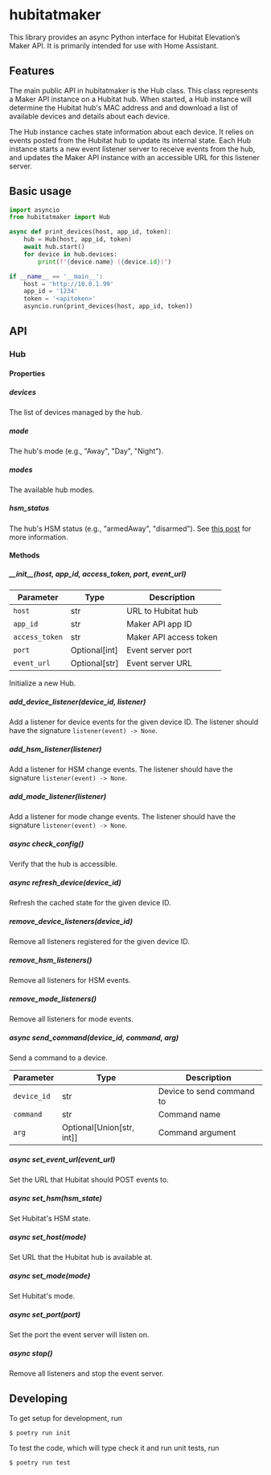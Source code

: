 # hubitatmaker

This library provides an async Python interface for Hubitat Elevation’s Maker API. It is primarily intended for use with Home Assistant.

## Features

The main public API in hubitatmaker is the Hub class. This class represents a Maker API instance on a Hubitat hub. When started, a Hub instance will determine the Hubitat hub's MAC address and and download a list of available devices and details about each device.

The Hub instance caches state information about each device. It relies on events posted from the Hubitat hub to update its internal state. Each Hub instance starts a new event listener server to receive events from the hub, and updates the Maker API instance with an accessible URL for this listener server.

## Basic usage

```python
import asyncio
from hubitatmaker import Hub

async def print_devices(host, app_id, token):
	hub = Hub(host, app_id, token)
	await hub.start()
	for device in hub.devices:
		print(f"{device.name} ({device.id})")

if __name__ == '__main__':
	host = 'http://10.0.1.99'
	app_id = '1234'
	token = '<apitoken>'
	asyncio.run(print_devices(host, app_id, token))
```

## API

### Hub

#### Properties

##### devices

The list of devices managed by the hub.

##### mode

The hub's mode (e.g., "Away", "Day", "Night").

##### modes

The available hub modes.

##### hsm_status

The hub's HSM status (e.g., "armedAway", "disarmed"). See [this post](https://community.hubitat.com/t/hubitat-safety-monitor-api/934/3) for more information.

#### Methods

##### \_\_init\_\_(host, app_id, access_token, port, event_url)

| Parameter      | Type          | Description            |
| -------------- | ------------- | ---------------------- |
| `host`         | str           | URL to Hubitat hub     |
| `app_id`       | str           | Maker API app ID       |
| `access_token` | str           | Maker API access token |
| `port`         | Optional[int] | Event server port      |
| `event_url`    | Optional[str] | Event server URL       |

Initialize a new Hub.

##### add_device_listener(device_id, listener)

Add a listener for device events for the given device ID. The listener should have the signature `listener(event) -> None`.

##### add_hsm_listener(listener)

Add a listener for HSM change events. The listener should have the signature `listener(event) -> None`.

##### add_mode_listener(listener)

Add a listener for mode change events. The listener should have the signature `listener(event) -> None`.

##### async check_config()

Verify that the hub is accessible.

##### async refresh_device(device_id)

Refresh the cached state for the given device ID.

##### remove_device_listeners(device_id)

Remove all listeners registered for the given device ID.

##### remove_hsm_listeners()

Remove all listeners for HSM events.

##### remove_mode_listeners()

Remove all listeners for mode events.

##### async send_command(device_id, command, arg)

Send a command to a device.

| Parameter   | Type                      | Description               |
| ----------- | ------------------------- | ------------------------- |
| `device_id` | str                       | Device to send command to |
| `command`   | str                       | Command name              |
| `arg`       | Optional[Union[str, int]] | Command argument          |

##### async set_event_url(event_url)

Set the URL that Hubitat should POST events to.

##### async set_hsm(hsm_state)

Set Hubitat's HSM state.

##### async set_host(mode)

Set URL that the Hubitat hub is available at.

##### async set_mode(mode)

Set Hubitat's mode.

##### async set_port(port)

Set the port the event server will listen on.

##### async stop()

Remove all listeners and stop the event server.

## Developing

To get setup for development, run

```
$ poetry run init
```

To test the code, which will type check it and run unit tests, run

```
$ poetry run test
```
